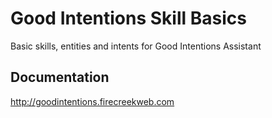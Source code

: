# Good Intentions Skill Basics

Basic skills, entities and intents for Good Intentions Assistant

## Documentation

http://goodintentions.firecreekweb.com
